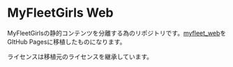 # MyFleetGirls Web

MyFleetGirlsの静的コンテンツを分離する為のリポジトリです。[myfleet_web](https://github.com/ponkotuy/myfleet_web)をGItHub Pagesに移植したものになります。

ライセンスは移植元のライセンスを継承しています。
